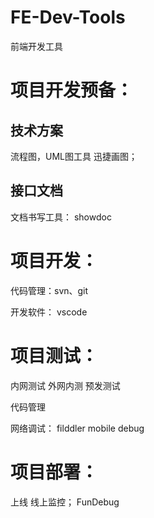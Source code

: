 # FE-Dev-Tools
前端开发工具


# 项目开发预备：
## 技术方案
流程图，UML图工具
迅捷画图；
## 接口文档
文档书写工具：
showdoc

# 项目开发：
代码管理：svn、git


开发软件：
vscode

# 项目测试：
内网测试
外网内测
预发测试

代码管理

网络调试：
filddler
mobile debug

# 项目部署：
上线
线上监控；
FunDebug


